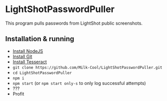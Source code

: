 # LightShotPasswordPuller
This program pulls passwords from LightShot public screenshots.

## Installation & running
* [Install NodeJS](https://nodejs.org/en)
* [Install Git](https://git-scm.com)
* [Install Tesseract](https://github.com/tesseract-ocr/tessdoc/blob/main/Installation.md)
* `git clone https://github.com/Milk-Cool/LightShotPasswordPuller.git`
* `cd LightShotPasswordPuller`
* `npm i`
* `npm start` (or `npm start only-s` to only log successful attempts)
* ???
* Profit
